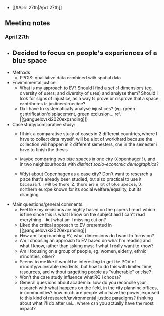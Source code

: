 
- [[#April 27th|April 27th]]


## Meeting notes

### April 27th
- Decided to focus on people's experiences of a blue space
	- 
- Methods
	- PPGIS: qualitative data combined with spatial data
- Environmental justice
	- What is my approach to EV? Should I find a set of dimensions (eg. diversity of users, and diversity of uses) and analyse them? Should I look for signs of injustice, as a way to prove or disprove that a space contributes to justince/injustice?
	- Do I have to systematically analyse injustices? (eg. green gentrification/displacement, green exclusion... ref. [[@anguelovski2020expanding]])
- Case study/comparative study:
	- I think a comparative study of cases in 2 different countries, where I have to collect data myself, will be a lot of work/hard because the collection will happen in 2 different semesters, one in the semester i have to finish the thesis
	- Maybe comparing two blue spaces in one city (Copenhagen?), and in two neighbourhoods with *distinct socio-economic demographics*?

	- Wdyt about Copenhagen as a case city? Don't want to research a place that's already been studied, but also practical to use it because 1. i will be there, 2. there are a lot of blue spaces, 3. northern europe known for its social welfare/equality, but its changing 
- Main questions/general comments:
	- Feel like my decisions are highly based on the papers I read, which is fine since this is what I know on the subject and I can't read everything - but what am I missing out on?
	- Liked the critical approach to EV presented in [[@anguelovski2020expanding]]
	- How am I approaching EV, what dimensions do I want to focus on?
	- Am I choosing an approach to EV based on what I'm reading and what I know, rather than asking myself what I really want to know?
	- Am I focusing on a group of people, eg. women, elderly, ethnic minorities, other?
	- Seems to me like it would be interesting to get the POV of minority/vulnerable residents, but how to do this with limited time, resources, and without targetting people as "vulnerable" or else?
	- Won't the case study influence what RQ i choose?
	- General questions about academia: how do you reconcile your research with what happens on the field, in the city planning offices, in communities? how much are people who have the power, exposed to this kind of research/environmental justice paradigms? thinking about what i'll do after uni... where can you actually have the most impact?